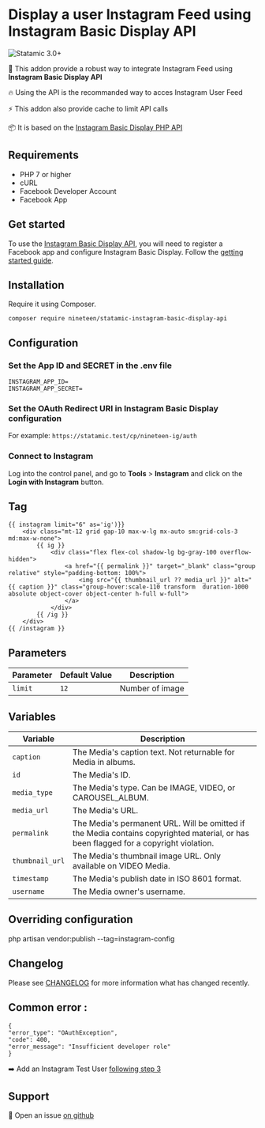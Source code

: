 # Display a user Instagram Feed using Instagram Basic Display API

![Statamic 3.0+](https://img.shields.io/badge/Statamic-3.0+-FF269E?style=for-the-badge&link=https://statamic.com)

📸 This addon provide a robust way to integrate Instagram Feed using **Instagram Basic Display API**

🔥 Using the API is the recommanded way to acces Instagram User Feed 

⚡️ This addon also provide cache to limit API calls 

📦 It is based on the [Instagram Basic Display PHP API](https://github.com/espresso-dev/instagram-basic-display-php)

## Requirements

* PHP 7 or higher
* cURL
* Facebook Developer Account
* Facebook App

## Get started

To use the [Instagram Basic Display API](https://developers.facebook.com/docs/instagram-basic-display-api), you will need to register a Facebook app and configure Instagram Basic Display. 
Follow the [getting started guide](https://developers.facebook.com/docs/instagram-basic-display-api/getting-started).


## Installation

Require it using Composer.
```
composer require nineteen/statamic-instagram-basic-display-api
```

## Configuration

### Set the App ID and SECRET in the .env file

```
INSTAGRAM_APP_ID=
INSTAGRAM_APP_SECRET=
```

### Set the OAuth Redirect URI in Instagram Basic Display configuration

For example: ```https://statamic.test/cp/nineteen-ig/auth```

### Connect to Instagram

Log into the control panel, and go to **Tools** > **Instagram** 
and click on the **Login with Instagram** button. 

## Tag

```
{{ instagram limit="6" as='ig')}}
    <div class="mt-12 grid gap-10 max-w-lg mx-auto sm:grid-cols-3 md:max-w-none">
        {{ ig }}
            <div class="flex flex-col shadow-lg bg-gray-100 overflow-hidden">
                <a href="{{ permalink }}" target="_blank" class="group relative" style="padding-bottom: 100%">
                    <img src="{{ thumbnail_url ?? media_url }}" alt="{{ caption }}" class="group-hover:scale-110 transform  duration-1000 absolute object-cover object-center h-full w-full">
                </a>
            </div>
        {{ /ig }}
    </div>
{{ /instagram }}

```


## Parameters

| Parameter |Default Value | Description |
|-----------|--------------|-------------|
| `limit` |	`12` | Number of image |

## Variables

| Variable | Description |
|----------|-------------|
| `caption` | The Media's caption text. Not returnable for Media in albums. |
| `id` | The Media's ID. |
| `media_type` | The Media's type. Can be IMAGE, VIDEO, or CAROUSEL_ALBUM. |
| `media_url` | The Media's URL. |
| `permalink` | The Media's permanent URL. Will be omitted if the Media contains copyrighted material, or has been flagged for a copyright violation. |
| `thumbnail_url` | The Media's thumbnail image URL. Only available on VIDEO Media. |
| `timestamp` | The Media's publish date in ISO 8601 format. |
| `username` | The Media owner's username. |


## Overriding configuration

php artisan vendor:publish --tag=instagram-config           
 
## Changelog

Please see [CHANGELOG](CHANGELOG.md) for more information what has changed recently.


## Common error :

```
{
"error_type": "OAuthException",
"code": 400,
"error_message": "Insufficient developer role"
}

```

➡️ Add an Instagram Test User [following step 3](https://developers.facebook.com/docs/instagram-basic-display-api/getting-started)


## Support

🐛 Open an issue [on github](https://github.com/nineteen-2/statamic-instagram-basic-display-api/issues)
